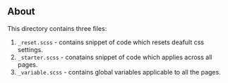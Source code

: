 ## About

This directory contains three files:
1. `_reset.scss` - contains snippet of code which resets deafult css settings.
2. `_starter.scss` - conatains snippet of code which applies across all pages.
3. `_variable.scss` - contains global variables applicable to all the pages. 
